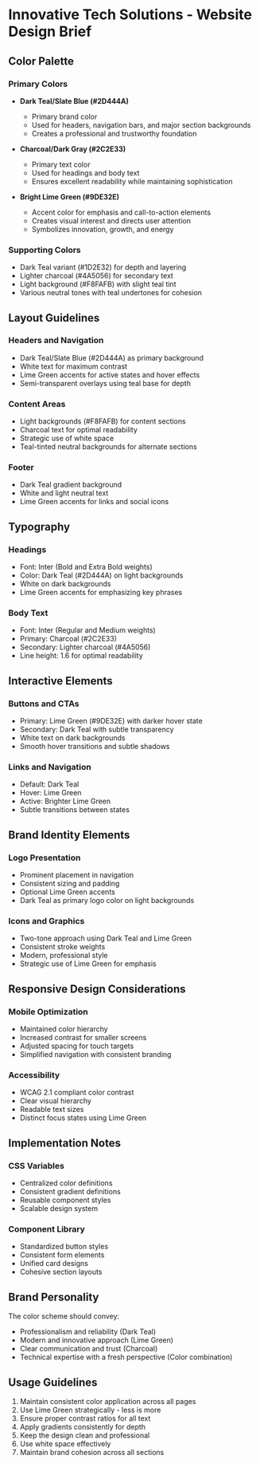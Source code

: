 # Innovative Tech Solutions - Website Design Brief

## Color Palette

### Primary Colors
- **Dark Teal/Slate Blue (#2D444A)**
  - Primary brand color
  - Used for headers, navigation bars, and major section backgrounds
  - Creates a professional and trustworthy foundation

- **Charcoal/Dark Gray (#2C2E33)**
  - Primary text color
  - Used for headings and body text
  - Ensures excellent readability while maintaining sophistication

- **Bright Lime Green (#9DE32E)**
  - Accent color for emphasis and call-to-action elements
  - Creates visual interest and directs user attention
  - Symbolizes innovation, growth, and energy

### Supporting Colors
- Dark Teal variant (#1D2E32) for depth and layering
- Lighter charcoal (#4A5056) for secondary text
- Light background (#F8FAFB) with slight teal tint
- Various neutral tones with teal undertones for cohesion

## Layout Guidelines

### Headers and Navigation
- Dark Teal/Slate Blue (#2D444A) as primary background
- White text for maximum contrast
- Lime Green accents for active states and hover effects
- Semi-transparent overlays using teal base for depth

### Content Areas
- Light backgrounds (#F8FAFB) for content sections
- Charcoal text for optimal readability
- Strategic use of white space
- Teal-tinted neutral backgrounds for alternate sections

### Footer
- Dark Teal gradient background
- White and light neutral text
- Lime Green accents for links and social icons

## Typography

### Headings
- Font: Inter (Bold and Extra Bold weights)
- Color: Dark Teal (#2D444A) on light backgrounds
- White on dark backgrounds
- Lime Green accents for emphasizing key phrases

### Body Text
- Font: Inter (Regular and Medium weights)
- Primary: Charcoal (#2C2E33)
- Secondary: Lighter charcoal (#4A5056)
- Line height: 1.6 for optimal readability

## Interactive Elements

### Buttons and CTAs
- Primary: Lime Green (#9DE32E) with darker hover state
- Secondary: Dark Teal with subtle transparency
- White text on dark backgrounds
- Smooth hover transitions and subtle shadows

### Links and Navigation
- Default: Dark Teal
- Hover: Lime Green
- Active: Brighter Lime Green
- Subtle transitions between states

## Brand Identity Elements

### Logo Presentation
- Prominent placement in navigation
- Consistent sizing and padding
- Optional Lime Green accents
- Dark Teal as primary logo color on light backgrounds

### Icons and Graphics
- Two-tone approach using Dark Teal and Lime Green
- Consistent stroke weights
- Modern, professional style
- Strategic use of Lime Green for emphasis

## Responsive Design Considerations

### Mobile Optimization
- Maintained color hierarchy
- Increased contrast for smaller screens
- Adjusted spacing for touch targets
- Simplified navigation with consistent branding

### Accessibility
- WCAG 2.1 compliant color contrast
- Clear visual hierarchy
- Readable text sizes
- Distinct focus states using Lime Green

## Implementation Notes

### CSS Variables
- Centralized color definitions
- Consistent gradient definitions
- Reusable component styles
- Scalable design system

### Component Library
- Standardized button styles
- Consistent form elements
- Unified card designs
- Cohesive section layouts

## Brand Personality

The color scheme should convey:
- Professionalism and reliability (Dark Teal)
- Modern and innovative approach (Lime Green)
- Clear communication and trust (Charcoal)
- Technical expertise with a fresh perspective (Color combination)

## Usage Guidelines

1. Maintain consistent color application across all pages
2. Use Lime Green strategically - less is more
3. Ensure proper contrast ratios for all text
4. Apply gradients consistently for depth
5. Keep the design clean and professional
6. Use white space effectively
7. Maintain brand cohesion across all sections
